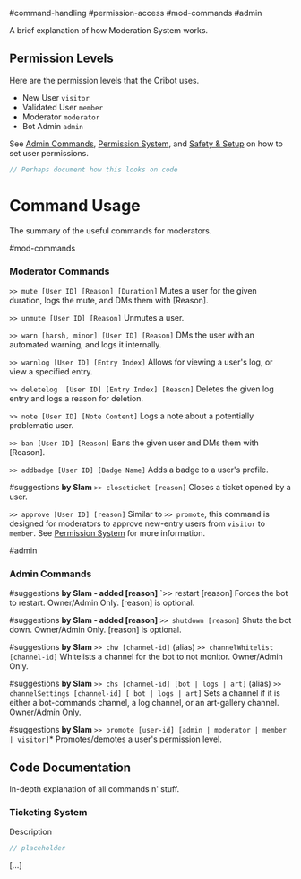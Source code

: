#command-handling #permission-access #mod-commands #admin 

A brief explanation of how Moderation System works.


## Permission Levels
Here are the permission levels that the Oribot uses.
- New User `visitor`
- Validated User `member`
- Moderator `moderator`
- Bot Admin `admin`

See [Admin Commands](#Admin%20Commands), [Permission System](Permission%20System.md), and [Safety & Setup](Safety%20&%20Setup) on how to set user permissions.

```C#
// Perhaps document how this looks on code
```

# Command Usage 
The summary of the useful commands for moderators.

#mod-commands 
### Moderator Commands
`>> mute [User ID] [Reason] [Duration]`
	Mutes a user for the given duration, logs the mute, and DMs them with [Reason]. 

`>> unmute [User ID] [Reason]`
	Unmutes a user.

`>> warn [harsh, minor] [User ID] [Reason]`
	DMs the user with an automated warning, and logs it internally. 

`>> warnlog [User ID] [Entry Index]`
	Allows for viewing a user's log, or view a specified entry. 

`>> deletelog  [User ID] [Entry Index] [Reason]`
	Deletes the given log entry and logs a reason for deletion. 

`>> note [User ID] [Note Content]`
	Logs a note about a potentially problematic user. 

`>> ban [User ID] [Reason]`
	Bans the given user and DMs them with [Reason]. 

`>> addbadge [User ID] [Badge Name]`
	Adds a badge to a user's profile. 

#suggestions  **by Slam**
`>> closeticket [reason]`
	Closes a ticket opened by a user.

`>> approve [User ID] [reason]`
	Similar to `>> promote`, this command is designed for moderators to approve new-entry users from `visitor` to `member`. See [Permission System](Permission%20System) for more information.


#admin 
### Admin Commands
#suggestions **by Slam - added [reason]**
`>> restart [reason]
	Forces the bot to restart. Owner/Admin Only. [reason] is optional.

#suggestions **by Slam - added [reason]**
`>> shutdown [reason]`
	Shuts the bot down. Owner/Admin Only. [reason] is optional.

#suggestions **by Slam**
`>> chw [channel-id]` (alias)
`>> channelWhitelist [channel-id]`
	Whitelists a channel for the bot to not monitor. Owner/Admin Only.

#suggestions **by Slam**
`>> chs [channel-id] [bot | logs | art]` (alias)
`>> channelSettings [channel-id] [ bot | logs | art]`
	Sets a channel if it is either a bot-commands channel, a log channel, or an art-gallery channel. Owner/Admin Only.

#suggestions  **by Slam**
`>> promote [user-id] [admin | moderator | member | visitor]`*
	Promotes/demotes a user's permission level.


## Code Documentation
In-depth explanation of all commands n' stuff.

### Ticketing System
Description

```C#
// placeholder
```

[...]